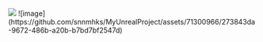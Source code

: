 <img src="https://capsule-render.vercel.app/api?type=rect&color=BDBDC&height=50&section=header&text=Character&fontSize=50" />
![image](https://github.com/snnmhks/MyUnrealProject/assets/71300966/273843da-9672-486b-a20b-b7bd7bf2547d)
